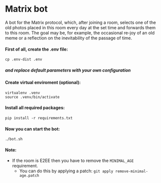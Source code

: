 # Matrix bot

A bot for the Matrix protocol, which, after joining a room, selects one of the old photos placed in this room every day at the set time and forwards them to this room. The goal may be, for example, the occasional re-joy of an old meme or a reflection on the inevitability of the passage of time.


#### First of all, create the .env file:
```
cp .env-dist .env
```
##### and replace default parameters with your own configuration

#### Create virtual enviroment (optional):
```
virtualenv .venv
source .venv/bin/activate
```

#### Install all required packages:
```
pip install -r requirements.txt
```

#### Now you can start the bot:
```
./bot.sh
```

#### Note:

- If the room is E2EE then you have to remove the `MINIMAL_AGE` requirement.
    - You can do this by applying a patch: `git apply remove-minimal-age.patch`
